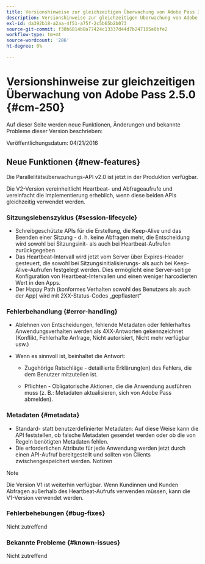 ```yaml
---
title: Versionshinweise zur gleichzeitigen Überwachung von Adobe Pass 2.5.0
description: Versionshinweise zur gleichzeitigen Überwachung von Adobe Pass 2.5.0
exl-id: da392b18-a2aa-4f51-a75f-2c5b65b2b073
source-git-commit: f30b6814b8a77424c13337d44d7b247105e0bfe2
workflow-type: tm+mt
source-wordcount: '286'
ht-degree: 0%

---
```


# Versionshinweise zur gleichzeitigen Überwachung von Adobe Pass 2.5.0 {#cm-250}

Auf dieser Seite werden neue Funktionen, Änderungen und bekannte Probleme dieser Version beschrieben:

Veröffentlichungsdatum: 04/21/2016

## Neue Funktionen {#new-features}

Die Parallelitätsüberwachungs-API v2.0 ist jetzt in der Produktion verfügbar.

Die V2-Version vereinheitlicht Heartbeat- und Abfrageaufrufe und vereinfacht die Implementierung erheblich, wenn diese beiden APIs gleichzeitig verwendet werden.



### Sitzungslebenszyklus {#session-lifecycle}

* Schreibgeschützte APIs für die Erstellung, die Keep-Alive und das Beenden einer Sitzung - d. h. keine Abfragen mehr, die Entscheidung wird sowohl bei Sitzungsinit- als auch bei Heartbeat-Aufrufen zurückgegeben
* Das Heartbeat-Intervall wird jetzt vom Server über Expires-Header gesteuert, die sowohl bei Sitzungsinitialisierungs- als auch bei Keep-Alive-Aufrufen festgelegt werden. Dies ermöglicht eine Server-seitige Konfiguration von Heartbeat-Intervallen und einen weniger harcodierten Wert in den Apps.
* Der Happy Path (konformes Verhalten sowohl des Benutzers als auch der App) wird mit 2XX-Status-Codes „gepflastert“

### Fehlerbehandlung {#error-handling}

* Ablehnen von Entscheidungen, fehlende Metadaten oder fehlerhaftes Anwendungsverhalten werden als 4XX-Antworten gekennzeichnet (Konflikt, Fehlerhafte Anfrage, Nicht autorisiert, Nicht mehr verfügbar usw.)

* Wenn es sinnvoll ist, beinhaltet die Antwort:

   * Zugehörige Ratschläge - detaillierte Erklärung(en) des Fehlers, die dem Benutzer mitzuteilen ist.

   * Pflichten - Obligatorische Aktionen, die die Anwendung ausführen muss (z. B.: Metadaten aktualisieren, sich von Adobe Pass abmelden).

### Metadaten {#metadata}

* Standard- statt benutzerdefinierter Metadaten: Auf diese Weise kann die API feststellen, ob falsche Metadaten gesendet werden oder ob die von Regeln benötigten Metadaten fehlen.
* Die erforderlichen Attribute für jede Anwendung werden jetzt durch einen API-Aufruf bereitgestellt und sollten von Clients zwischengespeichert werden.
Notizen

>[!NOTE]
>
>Die Version V1 ist weiterhin verfügbar. Wenn Kundinnen und Kunden Abfragen außerhalb des Heartbeat-Aufrufs verwenden müssen, kann die V1-Version verwendet werden.




### Fehlerbehebungen {#bug-fixes}

Nicht zutreffend

### Bekannte Probleme {#known-issues}

Nicht zutreffend
